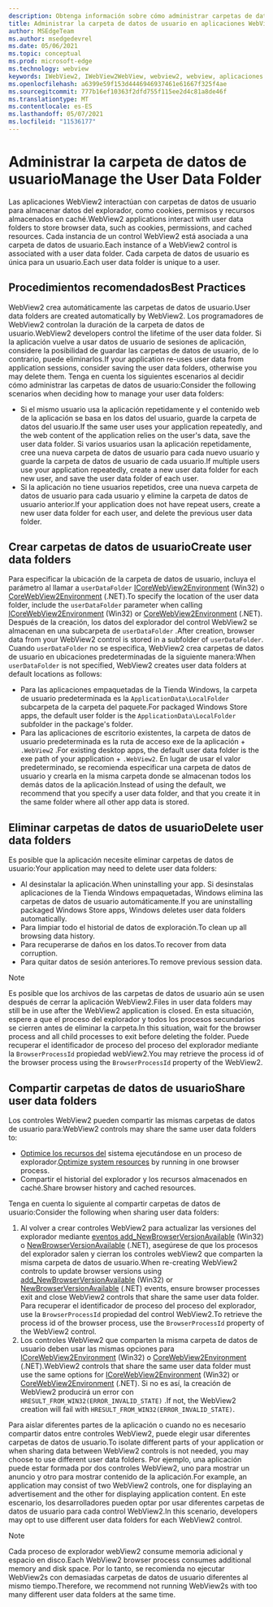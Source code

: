 ```yaml
---
description: Obtenga información sobre cómo administrar carpetas de datos de usuario en aplicaciones WebView2
title: Administrar la carpeta de datos de usuario en aplicaciones WebView2.
author: MSEdgeTeam
ms.author: msedgedevrel
ms.date: 05/06/2021
ms.topic: conceptual
ms.prod: microsoft-edge
ms.technology: webview
keywords: IWebView2, IWebView2WebView, webview2, webview, aplicaciones de win32, win32, edge, ICoreWebView2, ICoreWebView2Host, control de explorador, html perimetral, carpeta de datos de usuario
ms.openlocfilehash: a6399e59f153d4446946937461e61667f325f4ae
ms.sourcegitcommit: 777b16ef10363f2dfd755f115ee2d4c81a8de46f
ms.translationtype: MT
ms.contentlocale: es-ES
ms.lasthandoff: 05/07/2021
ms.locfileid: "11536177"
---
```

# <a name="manage-the-user-data-folder"></a><span data-ttu-id="39cd4-104">Administrar la carpeta de datos de usuario</span><span class="sxs-lookup"><span data-stu-id="39cd4-104">Manage the User Data Folder</span></span>  

<span data-ttu-id="39cd4-105">Las aplicaciones WebView2 interactúan con carpetas de datos de usuario para almacenar datos del explorador, como cookies, permisos y recursos almacenados en caché.</span><span class="sxs-lookup"><span data-stu-id="39cd4-105">WebView2 applications interact with user data folders to store browser data, such as cookies, permissions, and cached resources.</span></span>  <span data-ttu-id="39cd4-106">Cada instancia de un control WebView2 está asociada a una carpeta de datos de usuario.</span><span class="sxs-lookup"><span data-stu-id="39cd4-106">Each instance of a WebView2 control is associated with a user data folder.</span></span>  <span data-ttu-id="39cd4-107">Cada carpeta de datos de usuario es única para un usuario.</span><span class="sxs-lookup"><span data-stu-id="39cd4-107">Each user data folder is unique to a user.</span></span>  

## <a name="best-practices"></a><span data-ttu-id="39cd4-108">Procedimientos recomendados</span><span class="sxs-lookup"><span data-stu-id="39cd4-108">Best Practices</span></span>  

<span data-ttu-id="39cd4-109">WebView2 crea automáticamente las carpetas de datos de usuario.</span><span class="sxs-lookup"><span data-stu-id="39cd4-109">User data folders are created automatically by WebView2.</span></span>  <span data-ttu-id="39cd4-110">Los programadores de WebView2 controlan la duración de la carpeta de datos de usuario.</span><span class="sxs-lookup"><span data-stu-id="39cd4-110">WebView2 developers control the lifetime of the user data folder.</span></span>  <span data-ttu-id="39cd4-111">Si la aplicación vuelve a usar datos de usuario de sesiones de aplicación, considere la posibilidad de guardar las carpetas de datos de usuario, de lo contrario, puede eliminarlos.</span><span class="sxs-lookup"><span data-stu-id="39cd4-111">If your application re-uses user data from application sessions, consider saving the user data folders, otherwise you may delete them.</span></span>  <span data-ttu-id="39cd4-112">Tenga en cuenta los siguientes escenarios al decidir cómo administrar las carpetas de datos de usuario:</span><span class="sxs-lookup"><span data-stu-id="39cd4-112">Consider the following scenarios when deciding how to manage your user data folders:</span></span>  

*   <span data-ttu-id="39cd4-113">Si el mismo usuario usa la aplicación repetidamente y el contenido web de la aplicación se basa en los datos del usuario, guarde la carpeta de datos del usuario.</span><span class="sxs-lookup"><span data-stu-id="39cd4-113">If the same user uses your application repeatedly, and the web content of the application relies on the user's data, save the user data folder.</span></span>  <span data-ttu-id="39cd4-114">Si varios usuarios usan la aplicación repetidamente, cree una nueva carpeta de datos de usuario para cada nuevo usuario y guarde la carpeta de datos de usuario de cada usuario.</span><span class="sxs-lookup"><span data-stu-id="39cd4-114">If multiple users use your application repeatedly, create a new user data folder for each new user, and save the user data folder of each user.</span></span>
*   <span data-ttu-id="39cd4-115">Si la aplicación no tiene usuarios repetidos, cree una nueva carpeta de datos de usuario para cada usuario y elimine la carpeta de datos de usuario anterior.</span><span class="sxs-lookup"><span data-stu-id="39cd4-115">If your application does not have repeat users, create a new user data folder for each user, and delete the previous user data folder.</span></span>  
    
## <a name="create-user-data-folders"></a><span data-ttu-id="39cd4-116">Crear carpetas de datos de usuario</span><span class="sxs-lookup"><span data-stu-id="39cd4-116">Create user data folders</span></span>  

<span data-ttu-id="39cd4-117">Para especificar la ubicación de la carpeta de datos de usuario, incluya el parámetro al llamar a `userDataFolder` [ICoreWebView2Environment](/microsoft-edge/webview2/reference/win32/icorewebview2environment) \(Win32\) o [CoreWebView2Environment](/dotnet/api/microsoft.web.webview2.core.corewebview2environment) \(.NET\).</span><span class="sxs-lookup"><span data-stu-id="39cd4-117">To specify the location of the user data folder, include the `userDataFolder` parameter when calling [ICoreWebView2Environment](/microsoft-edge/webview2/reference/win32/icorewebview2environment) \(Win32\) or [CoreWebView2Environment](/dotnet/api/microsoft.web.webview2.core.corewebview2environment) \(.NET\).</span></span>  <span data-ttu-id="39cd4-118">Después de la creación, los datos del explorador del control WebView2 se almacenan en una subcarpeta de `userDataFolder` .</span><span class="sxs-lookup"><span data-stu-id="39cd4-118">After creation, browser data from your WebView2 control is stored in a subfolder of `userDataFolder`.</span></span>  <span data-ttu-id="39cd4-119">Cuando `userDataFolder` no se especifica, WebView2 crea carpetas de datos de usuario en ubicaciones predeterminadas de la siguiente manera:</span><span class="sxs-lookup"><span data-stu-id="39cd4-119">When `userDataFolder` is not specified, WebView2 creates user data folders at default locations as follows:</span></span>  

*   <span data-ttu-id="39cd4-120">Para las aplicaciones empaquetadas de la Tienda Windows, la carpeta de usuario predeterminada es la `ApplicationData\LocalFolder` subcarpeta de la carpeta del paquete.</span><span class="sxs-lookup"><span data-stu-id="39cd4-120">For packaged Windows Store apps, the default user folder is the `ApplicationData\LocalFolder` subfolder in the package's  folder.</span></span>  
*   <span data-ttu-id="39cd4-121">Para las aplicaciones de escritorio existentes, la carpeta de datos de usuario predeterminada es la ruta de acceso exe de la aplicación + `.WebView2` .</span><span class="sxs-lookup"><span data-stu-id="39cd4-121">For existing desktop apps, the default user data folder is the exe path of your application + `.WebView2`.</span></span>  <span data-ttu-id="39cd4-122">En lugar de usar el valor predeterminado, se recomienda especificar una carpeta de datos de usuario y crearla en la misma carpeta donde se almacenan todos los demás datos de la aplicación.</span><span class="sxs-lookup"><span data-stu-id="39cd4-122">Instead of using the default, we recommend that you specify a user data folder, and that you create it in the same folder where all other app data is stored.</span></span>  
    
## <a name="delete-user-data-folders"></a><span data-ttu-id="39cd4-123">Eliminar carpetas de datos de usuario</span><span class="sxs-lookup"><span data-stu-id="39cd4-123">Delete user data folders</span></span>  

<span data-ttu-id="39cd4-124">Es posible que la aplicación necesite eliminar carpetas de datos de usuario:</span><span class="sxs-lookup"><span data-stu-id="39cd4-124">Your application may need to delete user data folders:</span></span>  

*   <span data-ttu-id="39cd4-125">Al desinstalar la aplicación.</span><span class="sxs-lookup"><span data-stu-id="39cd4-125">When uninstalling your app.</span></span>  <span data-ttu-id="39cd4-126">Si desinstalas aplicaciones de la Tienda Windows empaquetadas, Windows elimina las carpetas de datos de usuario automáticamente.</span><span class="sxs-lookup"><span data-stu-id="39cd4-126">If you are uninstalling packaged Windows Store apps, Windows deletes user data folders automatically.</span></span>  
*   <span data-ttu-id="39cd4-127">Para limpiar todo el historial de datos de exploración.</span><span class="sxs-lookup"><span data-stu-id="39cd4-127">To clean up all browsing data history.</span></span>  
*   <span data-ttu-id="39cd4-128">Para recuperarse de daños en los datos.</span><span class="sxs-lookup"><span data-stu-id="39cd4-128">To recover from data corruption.</span></span>  
*   <span data-ttu-id="39cd4-129">Para quitar datos de sesión anteriores.</span><span class="sxs-lookup"><span data-stu-id="39cd4-129">To remove previous session data.</span></span>  
    
> [!NOTE]
> <span data-ttu-id="39cd4-130">Es posible que los archivos de las carpetas de datos de usuario aún se usen después de cerrar la aplicación WebView2.</span><span class="sxs-lookup"><span data-stu-id="39cd4-130">Files in user data folders may still be in use after the WebView2 application is closed.</span></span>  <span data-ttu-id="39cd4-131">En esta situación, espere a que el proceso del explorador y todos los procesos secundarios se cierren antes de eliminar la carpeta.</span><span class="sxs-lookup"><span data-stu-id="39cd4-131">In this situation, wait for the browser process and all child processes to exit before deleting the folder.</span></span>  <span data-ttu-id="39cd4-132">Puede recuperar el identificador de proceso del proceso del explorador mediante la `BrowserProcessId` propiedad webView2.</span><span class="sxs-lookup"><span data-stu-id="39cd4-132">You may retrieve the process id of the browser process using the `BrowserProcessId` property of the WebView2.</span></span>  

## <a name="share-user-data-folders"></a><span data-ttu-id="39cd4-133">Compartir carpetas de datos de usuario</span><span class="sxs-lookup"><span data-stu-id="39cd4-133">Share user data folders</span></span>  

<span data-ttu-id="39cd4-134">Los controles WebView2 pueden compartir las mismas carpetas de datos de usuario para:</span><span class="sxs-lookup"><span data-stu-id="39cd4-134">WebView2 controls may share the same user data folders to:</span></span>  

*   <span data-ttu-id="39cd4-135">[Optimice los recursos del](../concepts/process-model.md) sistema ejecutándose en un proceso de explorador.</span><span class="sxs-lookup"><span data-stu-id="39cd4-135">[Optimize system resources](../concepts/process-model.md) by running in one browser process.</span></span>  
*   <span data-ttu-id="39cd4-136">Compartir el historial del explorador y los recursos almacenados en caché.</span><span class="sxs-lookup"><span data-stu-id="39cd4-136">Share browser history and cached resources.</span></span>  
    
<span data-ttu-id="39cd4-137">Tenga en cuenta lo siguiente al compartir carpetas de datos de usuario:</span><span class="sxs-lookup"><span data-stu-id="39cd4-137">Consider the following when sharing user data folders:</span></span>  

1.  <span data-ttu-id="39cd4-138">Al volver a crear controles WebView2 para actualizar las versiones del explorador mediante [eventos add_NewBrowserVersionAvailable](/microsoft-edge/webview2/reference/win32/icorewebview2environment#add_newbrowserversionavailable) \(Win32\) o [NewBrowserVersionAvailable](/dotnet/api/microsoft.web.webview2.core.corewebview2environment.newbrowserversionavailable) \(.NET\), asegúrese de que los procesos del explorador salen y cierran los controles webView2 que comparten la misma carpeta de datos de usuario.</span><span class="sxs-lookup"><span data-stu-id="39cd4-138">When re-creating WebView2 controls to update browser versions using [add_NewBrowserVersionAvailable](/microsoft-edge/webview2/reference/win32/icorewebview2environment#add_newbrowserversionavailable) \(Win32\) or [NewBrowserVersionAvailable](/dotnet/api/microsoft.web.webview2.core.corewebview2environment.newbrowserversionavailable) \(.NET\) events, ensure browser processes exit and close WebView2 controls that share the same user data folder.</span></span>  <span data-ttu-id="39cd4-139">Para recuperar el identificador de proceso del proceso del explorador, use la `BrowserProcessId` propiedad del control WebView2.</span><span class="sxs-lookup"><span data-stu-id="39cd4-139">To retrieve the process id of the browser process, use the `BrowserProcessId` property of the WebView2 control.</span></span>  
1.  <span data-ttu-id="39cd4-140">Los controles WebView2 que comparten la misma carpeta de datos de usuario deben usar las mismas opciones para [ICoreWebView2Environment](/microsoft-edge/webview2/reference/win32/icorewebview2environment) \(Win32\) o [CoreWebView2Environment](/dotnet/api/microsoft.web.webview2.core.corewebview2environment) \(.NET\).</span><span class="sxs-lookup"><span data-stu-id="39cd4-140">WebView2 controls that share the same user data folder must use the same options for [ICoreWebView2Environment](/microsoft-edge/webview2/reference/win32/icorewebview2environment) \(Win32\) or [CoreWebView2Environment](/dotnet/api/microsoft.web.webview2.core.corewebview2environment) \(.NET\).</span></span>  <span data-ttu-id="39cd4-141">Si no es así, la creación de WebView2 producirá un error con `HRESULT_FROM_WIN32(ERROR_INVALID_STATE)` .</span><span class="sxs-lookup"><span data-stu-id="39cd4-141">If not, the WebView2 creation will fail with `HRESULT_FROM_WIN32(ERROR_INVALID_STATE)`.</span></span>  
    
<span data-ttu-id="39cd4-142">Para aislar diferentes partes de la aplicación o cuando no es necesario compartir datos entre controles WebView2, puede elegir usar diferentes carpetas de datos de usuario.</span><span class="sxs-lookup"><span data-stu-id="39cd4-142">To isolate different parts of your application or when sharing data between WebView2 controls is not needed, you may choose to use different user data folders.</span></span>  <span data-ttu-id="39cd4-143">Por ejemplo, una aplicación puede estar formada por dos controles WebView2, uno para mostrar un anuncio y otro para mostrar contenido de la aplicación.</span><span class="sxs-lookup"><span data-stu-id="39cd4-143">For example, an application may consist of two WebView2 controls, one for displaying an advertisement and the other for displaying application content.</span></span>  <span data-ttu-id="39cd4-144">En este escenario, los desarrolladores pueden optar por usar diferentes carpetas de datos de usuario para cada control WebView2.</span><span class="sxs-lookup"><span data-stu-id="39cd4-144">In this scenario, developers may opt to use different user data folders for each WebView2 control.</span></span>  

> [!NOTE]
> <span data-ttu-id="39cd4-145">Cada proceso de explorador webView2 consume memoria adicional y espacio en disco.</span><span class="sxs-lookup"><span data-stu-id="39cd4-145">Each WebView2 browser process consumes additional memory and disk space.</span></span>  <span data-ttu-id="39cd4-146">Por lo tanto, se recomienda no ejecutar WebView2s con demasiadas carpetas de datos de usuario diferentes al mismo tiempo.</span><span class="sxs-lookup"><span data-stu-id="39cd4-146">Therefore, we recommend not running WebView2s with too many different user data folders at the same time.</span></span>  

